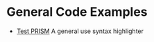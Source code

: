 # General Code Examples

- [Test PRISM](https://janegca.github.io/examples/general/test-prism.html) A
  general use syntax highlighter
